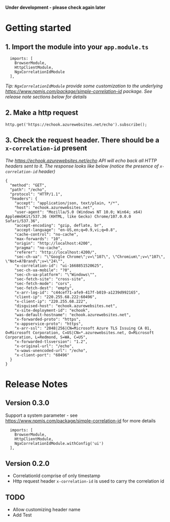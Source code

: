 **Under development - please check again later**

# Getting started

## 1. Import the module into your `app.module.ts`

```
  imports: [
    BrowserModule,
    HttpClientModule,
    NgxCorrelationIdModule
  ],
```

*Tip: `NgxCorrelationIdModule` provide some customization to the underlying https://www.npmjs.com/package/simple-correlation-id package. See release note sections below for details*

## 2. Make a http request

```
http.get('https://echook.azurewebsites.net/echo').subscribe();
```

## 3. Check the request header. There should be a `x-correlation-id` present

*The https://echook.azurewebsites.net/echo API will echo back all HTTP headers sent to it. The response looks like below (notice the presence of `x-correlation-id` header)*

```
{
  "method": "GET",
  "path": "/echo",
  "protocol": "HTTP/1.1",
  "headers": {
    "accept": "application/json, text/plain, */*",
    "host": "echook.azurewebsites.net",
    "user-agent": "Mozilla/5.0 (Windows NT 10.0; Win64; x64) AppleWebKit/537.36 (KHTML, like Gecko) Chrome/107.0.0.0 Safari/537.36",
    "accept-encoding": "gzip, deflate, br",
    "accept-language": "en-US,en;q=0.9,vi;q=0.8",
    "cache-control": "no-cache",
    "max-forwards": "10",
    "origin": "http://localhost:4200",
    "pragma": "no-cache",
    "referer": "http://localhost:4200/",
    "sec-ch-ua": "\"Google Chrome\";v=\"107\", \"Chromium\";v=\"107\", \"Not=A?Brand\";v=\"24\"",
    "x-correlation-id": "ui-1668851520625",
    "sec-ch-ua-mobile": "?0",
    "sec-ch-ua-platform": "\"Windows\"",
    "sec-fetch-site": "cross-site",
    "sec-fetch-mode": "cors",
    "sec-fetch-dest": "empty",
    "x-arr-log-id": "c44cef71-afe9-417f-b019-a1239d992165",
    "client-ip": "220.255.68.222:60496",
    "x-client-ip": "220.255.68.222",
    "disguised-host": "echook.azurewebsites.net",
    "x-site-deployment-id": "echook",
    "was-default-hostname": "echook.azurewebsites.net",
    "x-forwarded-proto": "https",
    "x-appservice-proto": "https",
    "x-arr-ssl": "2048|256|CN=Microsoft Azure TLS Issuing CA 01, O=Microsoft Corporation, C=US|CN=*.azurewebsites.net, O=Microsoft Corporation, L=Redmond, S=WA, C=US",
    "x-forwarded-tlsversion": "1.2",
    "x-original-url": "/echo",
    "x-waws-unencoded-url": "/echo",
    "x-client-port": "60496"
  }
}
```

# Release Notes

## Version 0.3.0

Support a system parameter - see https://www.npmjs.com/package/simple-correlation-id for more details

```
  imports: [
    BrowserModule,
    HttpClientModule,
    NgxCorrelationIdModule.withConfig('ui')
  ],

```


## Version 0.2.0
- CorrelationId comprise of only timestamp
- Http request header `x-correlation-id` is used to carry the correlation id

## TODO
- Allow customizing header name
- Add Test

